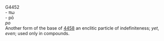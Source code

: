 <body>
  <p>G4452<br>-  πω  <br>- pō  <br><i>po </i><br>Another form of the base of <a href="g4458.htm">4458</a>  an enclitic particle of indefiniteness; <i>yet</i>, <i>even</i>; used only in compounds. <br></p>
 </body>